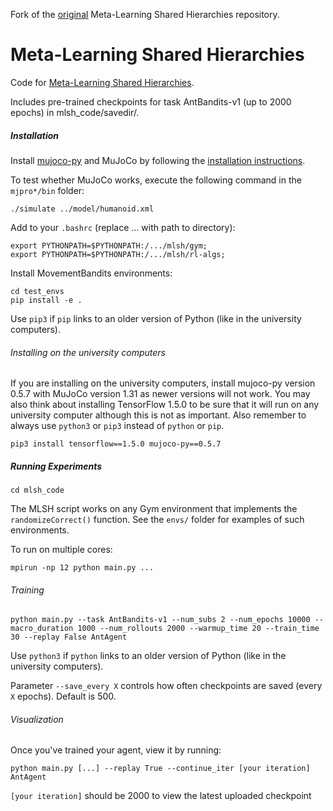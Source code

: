 Fork of the [original](https://github.com/openai/mlsh) Meta-Learning Shared Hierarchies repository.

# Meta-Learning Shared Hierarchies

Code for [Meta-Learning Shared Hierarchies](https://s3-us-west-2.amazonaws.com/openai-assets/MLSH/mlsh_paper.pdf).

Includes pre-trained checkpoints for task AntBandits-v1 (up to 2000 epochs) in mlsh_code/savedir/.

##### Installation

Install [mujoco-py](https://github.com/openai/mujoco-py/) and MuJoCo by following the [installation instructions](https://github.com/openai/mujoco-py/#install-mujoco).

To test whether MuJoCo works, execute the following command in the `mjpro*/bin` folder:
```
./simulate ../model/humanoid.xml
```

Add to your `.bashrc` (replace ... with path to directory):
```
export PYTHONPATH=$PYTHONPATH:/.../mlsh/gym;
export PYTHONPATH=$PYTHONPATH:/.../mlsh/rl-algs;
```

Install MovementBandits environments:
```
cd test_envs
pip install -e .
```
Use `pip3` if `pip` links to an older version of Python (like in the university computers).

###### Installing on the university computers

If you are installing on the university computers, install mujoco-py version 0.5.7 with MuJoCo version 1.31 as newer versions will not work.
You may also think about installing TensorFlow 1.5.0 to be sure that it will run on any university computer although this is not as important.
Also remember to always use `python3` or `pip3` instead of `python` or `pip`.
```
pip3 install tensorflow==1.5.0 mujoco-py==0.5.7
```

##### Running Experiments

```
cd mlsh_code
```

The MLSH script works on any Gym environment that implements the `randomizeCorrect()` function. See the `envs/` folder for examples of such environments.

To run on multiple cores:
```
mpirun -np 12 python main.py ...
```

###### Training

```
python main.py --task AntBandits-v1 --num_subs 2 --num_epochs 10000 --macro_duration 1000 --num_rollouts 2000 --warmup_time 20 --train_time 30 --replay False AntAgent

```
Use `python3` if `python` links to an older version of Python (like in the university computers).

Parameter `--save_every X` controls how often checkpoints are saved (every `X` epochs). Default is 500.

###### Visualization

Once you've trained your agent, view it by running:
```
python main.py [...] --replay True --continue_iter [your iteration] AntAgent
```
`[your iteration]` should be 2000 to view the latest uploaded checkpoint

